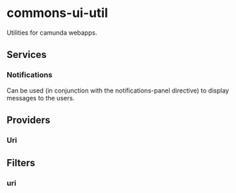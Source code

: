 # commons-ui-util

Utilities for camunda webapps.

## Services

### Notifications

Can be used (in conjunction with the notifications-panel directive) to display messages to the users.

## Providers

### Uri

## Filters

### uri

